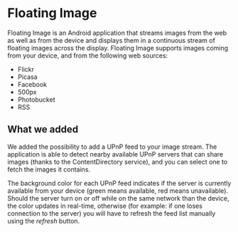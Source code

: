 # Floating Image
Floating Image is an Android application that streams images from the web as well as from the device and displays them in a continuous stream of floating images across the display.
Floating Image supports images coming from your device, and from the following web sources:
* Flickr
* Picasa
* Facebook
* 500px
* Photobucket
* RSS

## What we added
We added the possibility to add a UPnP feed to your image stream. The application is able to detect nearby available UPnP servers that can share images (thanks to the ContentDirectory service), and you can select one to fetch the images it contains.

The background color for each UPnP feed indicates if the server is currently available from your device (green means available, red means unavailable). Should the server turn on or off while on the same network than the device, the color updates in real-time, otherwise (for example: if one loses connection to the server) you will have to refresh the feed list manually using the _refresh_ button.
